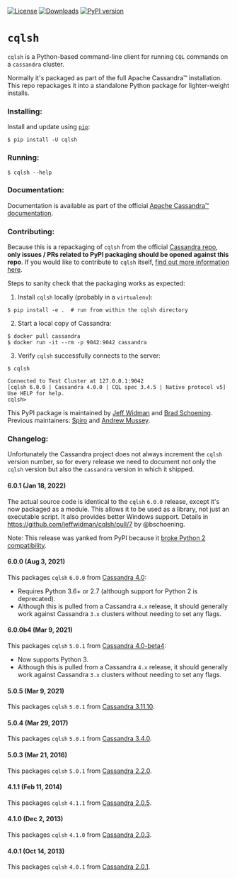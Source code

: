 [![License](https://img.shields.io/badge/License-Apache%202.0-blue.svg)](https://opensource.org/licenses/Apache-2.0)
[![Downloads](https://pepy.tech/badge/cqlsh)](https://pepy.tech/project/cqlsh)
[![PyPI version](https://badge.fury.io/py/cqlsh.svg)](https://badge.fury.io/py/cqlsh)

# `cqlsh`

`cqlsh` is a Python-based command-line client for running `CQL` commands on a `cassandra` cluster.

Normally it's packaged as part of the full Apache Cassandra™ installation. This repo repackages it into a standalone Python package for lighter-weight installs.

### Installing:

Install and update using [`pip`](https://pip.pypa.io/en/stable/quickstart/):
```
$ pip install -U cqlsh
```

### Running:

```
$ cqlsh --help
```

### Documentation:

Documentation is available as part of the official [Apache Cassandra™ documentation](https://cassandra.apache.org/doc/latest/tools/cqlsh.html).

### Contributing:

Because this is a repackaging of `cqlsh` from the official [Cassandra repo](https://gitbox.apache.org/repos/asf/cassandra.git), **only issues / PRs related to PyPI packaging should be opened against this repo**. If you would like to contribute to `cqlsh` itself, [find out more information here](https://github.com/apache/cassandra/blob/trunk/CONTRIBUTING.md).

Steps to sanity check that the packaging works as expected:

1. Install `cqlsh` locally (probably in a `virtualenv`):
```
$ pip install -e .  # run from within the cqlsh directory
```
2. Start a local copy of Cassandra:
```
$ docker pull cassandra
$ docker run -it --rm -p 9042:9042 cassandra
```
3. Verify `cqlsh` successfully connects to the server:
```
$ cqlsh

Connected to Test Cluster at 127.0.0.1:9042
[cqlsh 6.0.0 | Cassandra 4.0.0 | CQL spec 3.4.5 | Native protocol v5]
Use HELP for help.
cqlsh>
```

This PyPI package is maintained by [Jeff Widman](https://github.com/jeffwidman) and [Brad Schoening](https://github.com/bschoening). Previous maintainers: [Spiro](https://github.com/spiside) and [Andrew Mussey](https://github.com/amussey).


### Changelog:

Unfortunately the Cassandra project does not always increment the `cqlsh` version number, so for every
release we need to document not only the `cqlsh` version but also the `cassandra` version in which it
shipped.

#### 6.0.1 (Jan 18, 2022)

The actual source code is identical to the `cqlsh` `6.0.0` release, except it's now packaged as
a module. This allows it to be used as a library, not just an executable script. It also provides
better Windows support. Details in https://github.com/jeffwidman/cqlsh/pull/7 by @bschoening.

Note: This release was yanked from PyPI because it [broke Python 2 compatibility](https://github.com/jeffwidman/cqlsh/issues/11).

#### 6.0.0 (Aug 3, 2021)

This packages `cqlsh` `6.0.0` from [Cassandra 4.0](https://github.com/apache/cassandra/blob/cassandra-4.0.0/bin/cqlsh.py):
* Requires Python 3.6+ or 2.7 (although support for Python 2 is deprecated).
* Although this is pulled from a Cassandra `4.x` release, it should generally work against Cassandra `3.x` clusters without needing to set any flags.


#### 6.0.0b4 (Mar 9, 2021)

This packages `cqlsh` `5.0.1` from [Cassandra 4.0-beta4](https://github.com/apache/cassandra/blob/cassandra-4.0-beta4/bin/cqlsh.py):
* Now supports Python 3.
* Although this is pulled from a Cassandra `4.x` release, it should generally work against Cassandra `3.x` clusters without needing to set any flags.

#### 5.0.5 (Mar 9, 2021)

This packages `cqlsh` `5.0.1` from [Cassandra 3.11.10](https://github.com/apache/cassandra/blob/cassandra-3.11.10/bin/cqlsh.py).

#### 5.0.4 (Mar 29, 2017)

This packages `cqlsh` `5.0.1` from [Cassandra 3.4.0](https://github.com/apache/cassandra/blob/cassandra-3.4/bin/cqlsh.py).


#### 5.0.3 (Mar 21, 2016)

This packages `cqlsh` `5.0.1` from [Cassandra 2.2.0](https://github.com/apache/cassandra/blob/cassandra-2.2.0/bin/cqlsh.py).


#### 4.1.1 (Feb 11, 2014)

This packages `cqlsh` `4.1.1` from [Cassandra 2.0.5](https://github.com/apache/cassandra/blob/cassandra-2.0.5/bin/cqlsh).


#### 4.1.0 (Dec 2, 2013)

This packages `cqlsh` `4.1.0` from [Cassandra 2.0.3](https://github.com/apache/cassandra/blob/cassandra-2.0.3/bin/cqlsh).


#### 4.0.1 (Oct 14, 2013)

This packages `cqlsh` `4.0.1` from [Cassandra 2.0.1](https://github.com/apache/cassandra/blob/cassandra-2.0.1/bin/cqlsh).
